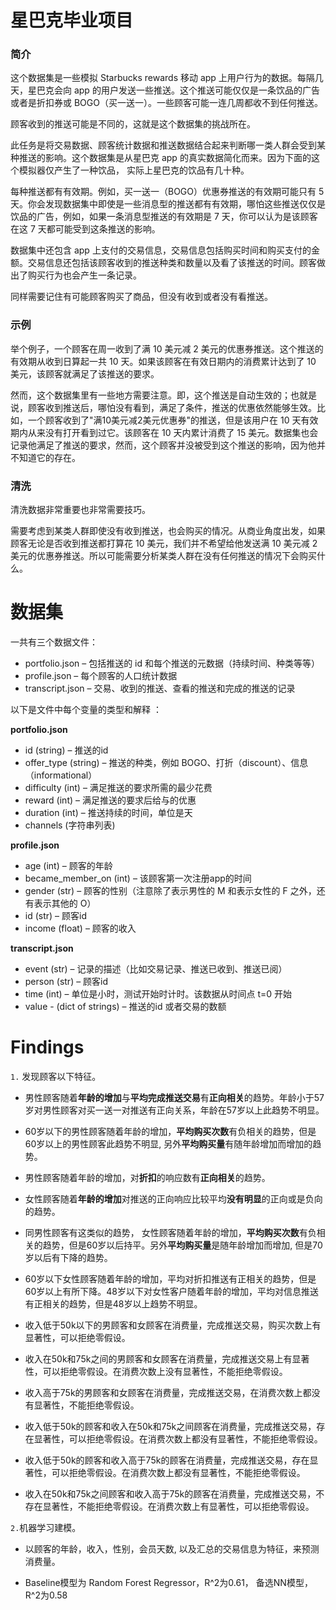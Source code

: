 # 星巴克毕业项目

### 简介

这个数据集是一些模拟 Starbucks rewards 移动 app 上用户行为的数据。每隔几天，星巴克会向 app 的用户发送一些推送。这个推送可能仅仅是一条饮品的广告或者是折扣券或 BOGO（买一送一）。一些顾客可能一连几周都收不到任何推送。 

顾客收到的推送可能是不同的，这就是这个数据集的挑战所在。

此任务是将交易数据、顾客统计数据和推送数据结合起来判断哪一类人群会受到某种推送的影响。这个数据集是从星巴克 app 的真实数据简化而来。因为下面的这个模拟器仅产生了一种饮品， 实际上星巴克的饮品有几十种。

每种推送都有有效期。例如，买一送一（BOGO）优惠券推送的有效期可能只有 5 天。你会发现数据集中即使是一些消息型的推送都有有效期，哪怕这些推送仅仅是饮品的广告，例如，如果一条消息型推送的有效期是 7 天，你可以认为是该顾客在这 7 天都可能受到这条推送的影响。

数据集中还包含 app 上支付的交易信息，交易信息包括购买时间和购买支付的金额。交易信息还包括该顾客收到的推送种类和数量以及看了该推送的时间。顾客做出了购买行为也会产生一条记录。 

同样需要记住有可能顾客购买了商品，但没有收到或者没有看推送。

### 示例

举个例子，一个顾客在周一收到了满 10 美元减 2 美元的优惠券推送。这个推送的有效期从收到日算起一共 10 天。如果该顾客在有效日期内的消费累计达到了 10 美元，该顾客就满足了该推送的要求。

然而，这个数据集里有一些地方需要注意。即，这个推送是自动生效的；也就是说，顾客收到推送后，哪怕没有看到，满足了条件，推送的优惠依然能够生效。比如，一个顾客收到了"满10美元减2美元优惠券"的推送，但是该用户在 10 天有效期内从来没有打开看到过它。该顾客在 10 天内累计消费了 15 美元。数据集也会记录他满足了推送的要求，然而，这个顾客并没被受到这个推送的影响，因为他并不知道它的存在。

### 清洗

清洗数据非常重要也非常需要技巧。

需要考虑到某类人群即使没有收到推送，也会购买的情况。从商业角度出发，如果顾客无论是否收到推送都打算花 10 美元，我们并不希望给他发送满 10 美元减 2 美元的优惠券推送。所以可能需要分析某类人群在没有任何推送的情况下会购买什么。



# 数据集

一共有三个数据文件：

* portfolio.json – 包括推送的 id 和每个推送的元数据（持续时间、种类等等）
* profile.json – 每个顾客的人口统计数据
* transcript.json – 交易、收到的推送、查看的推送和完成的推送的记录

以下是文件中每个变量的类型和解释 ：

**portfolio.json**
* id (string) – 推送的id
* offer_type (string) – 推送的种类，例如 BOGO、打折（discount）、信息（informational）
* difficulty (int) – 满足推送的要求所需的最少花费
* reward (int) – 满足推送的要求后给与的优惠
* duration (int) – 推送持续的时间，单位是天
* channels (字符串列表)

**profile.json**
* age (int) – 顾客的年龄 
* became_member_on (int) – 该顾客第一次注册app的时间
* gender (str) – 顾客的性别（注意除了表示男性的 M 和表示女性的 F 之外，还有表示其他的 O）
* id (str) – 顾客id
* income (float) – 顾客的收入

**transcript.json**
* event (str) – 记录的描述（比如交易记录、推送已收到、推送已阅）
* person (str) – 顾客id
* time (int) – 单位是小时，测试开始时计时。该数据从时间点 t=0 开始
* value - (dict of strings) – 推送的id 或者交易的数额


# Findings

`1.` 发现顾客以下特征。  

* 男性顾客随着**年龄的增加**与**平均完成推送交易**有**正向相关**的趋势。年龄小于57岁对男性顾客对买一送一对推送有正向关系，年龄在57岁以上此趋势不明显。

* 60岁以下的男性顾客随着年龄的增加，**平均购买次数**有负相关的趋势，但是60岁以上的男性顾客此趋势不明显, 另外**平均购买量**有随年龄增加而增加的趋势。 

* 男性顾客随着年龄的增加，对**折扣**的响应数有**正向相关**的趋势。

* 女性顾客随着**年龄的增加**对推送的正向响应比较平均**没有明显**的正向或是负向的趋势。

* 同男性顾客有这类似的趋势， 女性顾客随着年龄的增加，**平均购买次数**有负相关的趋势，但是60岁以后持平。另外**平均购买量**是随年龄增加而增加, 但是70岁以后有下降的趋势。

* 60岁以下女性顾客随着年龄的增加，平均对折扣推送有正相关的趋势，但是60岁以上有所下降。48岁以下对女性客户随着年龄的增加，平均对信息推送有正相关的趋势，但是48岁以上趋势不明显。 

* 收入低于50k以下的男顾客和女顾客在消费量，完成推送交易，购买次数上有显著性，可以拒绝零假设。

* 收入在50k和75k之间的男顾客和女顾客在消费量，完成推送交易上有显著性，可以拒绝零假设。在消费次数上没有显著性，不能拒绝零假设。

* 收入高于75k的男顾客和女顾客在消费量，完成推送交易，在消费次数上都没有显著性，不能拒绝零假设。

* 收入低于50k的顾客和收入在50k和75k之间顾客在消费量，完成推送交易，存在显著性，可以拒绝零假设。在消费次数上都没有显著性，不能拒绝零假设。

* 收入低于50k的顾客和收入高于75k的顾客在消费量，完成推送交易，存在显著性，可以拒绝零假设。在消费次数上都没有显著性，不能拒绝零假设。

* 收入在50k和75k之间顾客和收入高于75k的顾客在消费量，完成推送交易，不存在显著性，不能拒绝零假设。在消费次数上有显著性，可以拒绝零假设。


`2.`机器学习建模。

* 以顾客的年龄，收入，性别，会员天数, 以及汇总的交易信息为特征，来预测消费量。

* Baseline模型为 Random Forest Regressor，R^2为0.61， 备选NN模型，R^2为0.58
